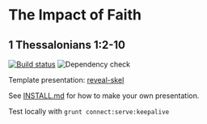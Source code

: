 # The Impact of Faith
## 1 Thessalonians 1:2-10

[![Build status](https://github.com/sermons/impact/actions/workflows/build.yml/badge.svg)](https://github.com/sermons/impact/actions/workflows/build.yml)
![Dependency check](https://img.shields.io/librariesio/github/sermons/impact)

Template presentation: [reveal-skel](https://github.com/sermons/reveal-skel)

See [INSTALL.md](INSTALL.md)
for how to make your own presentation.

Test locally with `grunt connect:serve:keepalive`
